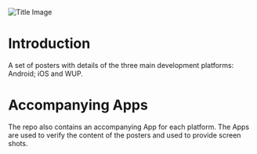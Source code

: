 ![Title Image](https://github.com/ISoftware-co-za/XamarinGuide/tree/master/Artwork/TitleImageHome.png)
# Introduction
A set of posters with details of the three main development platforms: Android; iOS and WUP.

# Accompanying Apps
The repo also contains an accompanying App for each platform. The Apps are used to verify the content of the posters and used to provide screen shots.
